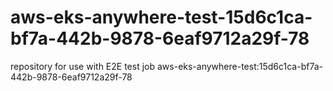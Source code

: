 # aws-eks-anywhere-test-15d6c1ca-bf7a-442b-9878-6eaf9712a29f-78
repository for use with E2E test job aws-eks-anywhere-test:15d6c1ca-bf7a-442b-9878-6eaf9712a29f-78
